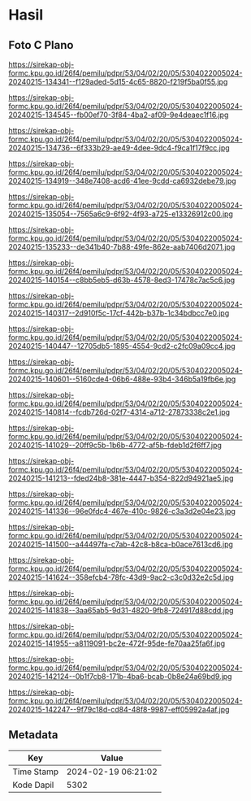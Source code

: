 # Hasil

## Foto C Plano

https://sirekap-obj-formc.kpu.go.id/26f4/pemilu/pdpr/53/04/02/20/05/5304022005024-20240215-134341--f129aded-5d15-4c65-8820-f219f5ba0f55.jpg

https://sirekap-obj-formc.kpu.go.id/26f4/pemilu/pdpr/53/04/02/20/05/5304022005024-20240215-134545--fb00ef70-3f84-4ba2-af09-9e4deaec1f16.jpg

https://sirekap-obj-formc.kpu.go.id/26f4/pemilu/pdpr/53/04/02/20/05/5304022005024-20240215-134736--6f333b29-ae49-4dee-9dc4-f9ca1f17f9cc.jpg

https://sirekap-obj-formc.kpu.go.id/26f4/pemilu/pdpr/53/04/02/20/05/5304022005024-20240215-134919--348e7408-acd6-41ee-9cdd-ca6932debe79.jpg

https://sirekap-obj-formc.kpu.go.id/26f4/pemilu/pdpr/53/04/02/20/05/5304022005024-20240215-135054--7565a6c9-6f92-4f93-a725-e13326912c00.jpg

https://sirekap-obj-formc.kpu.go.id/26f4/pemilu/pdpr/53/04/02/20/05/5304022005024-20240215-135233--de341b40-7b88-49fe-862e-aab7406d2071.jpg

https://sirekap-obj-formc.kpu.go.id/26f4/pemilu/pdpr/53/04/02/20/05/5304022005024-20240215-140154--c8bb5eb5-d63b-4578-8ed3-17478c7ac5c6.jpg

https://sirekap-obj-formc.kpu.go.id/26f4/pemilu/pdpr/53/04/02/20/05/5304022005024-20240215-140317--2d910f5c-17cf-442b-b37b-1c34bdbcc7e0.jpg

https://sirekap-obj-formc.kpu.go.id/26f4/pemilu/pdpr/53/04/02/20/05/5304022005024-20240215-140447--12705db5-1895-4554-9cd2-c2fc09a09cc4.jpg

https://sirekap-obj-formc.kpu.go.id/26f4/pemilu/pdpr/53/04/02/20/05/5304022005024-20240215-140601--5160cde4-06b6-488e-93b4-346b5a19fb6e.jpg

https://sirekap-obj-formc.kpu.go.id/26f4/pemilu/pdpr/53/04/02/20/05/5304022005024-20240215-140814--fcdb726d-02f7-4314-a712-27873338c2e1.jpg

https://sirekap-obj-formc.kpu.go.id/26f4/pemilu/pdpr/53/04/02/20/05/5304022005024-20240215-141029--20ff9c5b-1b6b-4772-af5b-fdeb1d2f6ff7.jpg

https://sirekap-obj-formc.kpu.go.id/26f4/pemilu/pdpr/53/04/02/20/05/5304022005024-20240215-141213--fded24b8-381e-4447-b354-822d94921ae5.jpg

https://sirekap-obj-formc.kpu.go.id/26f4/pemilu/pdpr/53/04/02/20/05/5304022005024-20240215-141336--96e0fdc4-467e-410c-9826-c3a3d2e04e23.jpg

https://sirekap-obj-formc.kpu.go.id/26f4/pemilu/pdpr/53/04/02/20/05/5304022005024-20240215-141500--a44497fa-c7ab-42c8-b8ca-b0ace7613cd6.jpg

https://sirekap-obj-formc.kpu.go.id/26f4/pemilu/pdpr/53/04/02/20/05/5304022005024-20240215-141624--358efcb4-78fc-43d9-9ac2-c3c0d32e2c5d.jpg

https://sirekap-obj-formc.kpu.go.id/26f4/pemilu/pdpr/53/04/02/20/05/5304022005024-20240215-141838--3aa65ab5-9d31-4820-9fb8-724917d88cdd.jpg

https://sirekap-obj-formc.kpu.go.id/26f4/pemilu/pdpr/53/04/02/20/05/5304022005024-20240215-141955--a8119091-bc2e-472f-95de-fe70aa25fa6f.jpg

https://sirekap-obj-formc.kpu.go.id/26f4/pemilu/pdpr/53/04/02/20/05/5304022005024-20240215-142124--0b1f7cb8-171b-4ba6-bcab-0b8e24a69bd9.jpg

https://sirekap-obj-formc.kpu.go.id/26f4/pemilu/pdpr/53/04/02/20/05/5304022005024-20240215-142247--9f79c18d-cd84-48f8-9987-eff05992a4af.jpg


## Metadata

| Key        | Value               |
| ---------- | ------------------- |
| Time Stamp | 2024-02-19 06:21:02 |
| Kode Dapil | 5302                |



